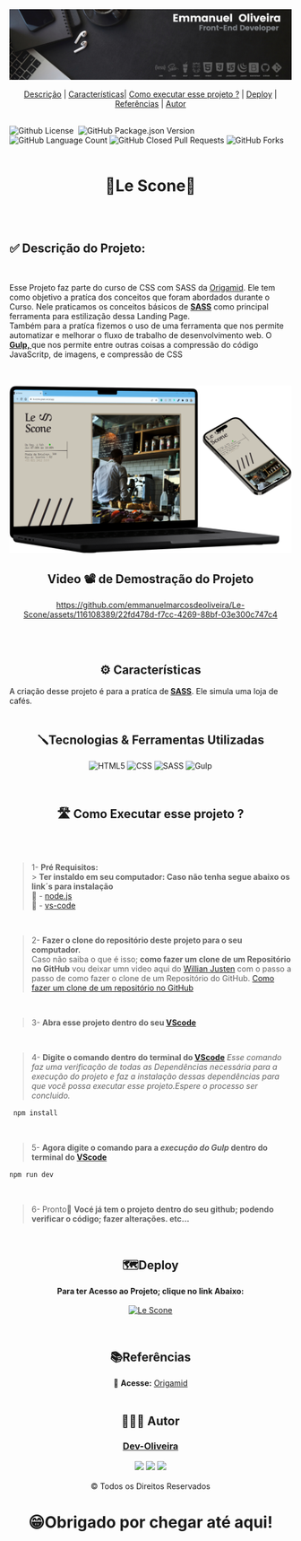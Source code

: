  <img src="https://github.com/emmanuelmarcosdeoliveira/bikcraft/blob/main/img/bikcraft-readme/Banner.png">
<br>
<div align="center">

[Descrição](#--descrição-do-projeto-) |
[Características](#%EF%B8%8F-características)|
[Como executar esse projeto ?](#%EF%B8%8F-como-executar-esse-projeto-) |
[Deploy](#%EF%B8%8Fdeploy) |
[Referências](#-referências-) |
[Autor](#-autor-) 
</div>
<br>
<div style="display: inline_block">

<img alt="Github License" src="https://img.shields.io/github/license/emmanuelmarcosdeoliveira/Le-Scone" />
<img alt="" src="https://img.shields.io/github/repo-size/emmanuelmarcosdeoliveira/Le-Scone" />
<img alt="GitHub Package.json Version" src="https://img.shields.io/github/package-json/v/emmanuelmarcosdeoliveira/Le-Scone" />
<img alt="GitHub Language Count" src="https://img.shields.io/github/languages/count/emmanuelmarcosdeoliveira/Le-Scone" />
<img alt="GitHub Closed Pull Requests" src="https://img.shields.io/github/issues-pr-closed/emmanuelmarcosdeoliveira/Le-Scone" />
<img alt="GitHub Forks" src="https://img.shields.io/github/forks/emmanuelmarcosdeoliveira/Le-Scone" />
  </div>

<br>




<div align="center"> 
<h1 text-align="center"> 🌟Le Scone🌟</h1> 
</div>
<br>
<br>
<div align='left'>
<h2> ✅ Descrição do Projeto: </h2> 
<div>


<br>
<p align='left' width="400">
   Esse Projeto  faz parte do curso de CSS com SASS da <a href="https://https://www.origamid.com/">Origamid</a>. Ele  tem como objetivo a pratíca dos conceitos que foram abordados durante o Curso. Nele praticamos os conceitos básicos de <strong><a href="https://sass-lang.com/">SASS</a></strong> como principal ferramenta para estilização dessa Landing Page.<br> 
   Também para a pratíca fizemos o uso de uma ferramenta que nos permite automatizar e melhorar o  fluxo de trabalho de desenvolvimento web. O <strong><a href="https://gulpjs.com/">Gulp, </a></strong> que nos permite entre outras coisas a compressão do código JavaScritp, de imagens, e compressão de CSS</p>
<br>
<br>
<img src="./source/images-readme/lescone-apr.png" alt="Imagem Lescone"/>

<div align="center">
<h2> Video 📽️ de Demostração do Projeto</h2>


https://github.com/emmanuelmarcosdeoliveira/Le-Scone/assets/116108389/22fd478d-f7cc-4269-88bf-03e300c747c4


</div>
<br>
<br>

<div align='center'>
  <h2>⚙️ Características</h2>
<div>
<p align ="left"> A criação desse projeto é para a pratíca de<strong> <a href="https://sass-lang.com/">SASS</a></strong>. Ele simula uma loja de cafés.<br>
<br>
<!-- 
 <div align="center">
 <h2>📸 Imagens do Projeto versão web.</h2>
<br>
<br> 
  
> :bulb: **Dica:** Algumas imagens da versão Desktop.

<br>
<br>
<img src="./source/img-readme/home.png" width= 450px> 
<img src="./source/img-readme/portfolio.png"  width= 450px>
<img src="./source/img-readme/produtos.png"  width= 450px> 
<img src="./source/img-readme/sobre.png" width= 450px> 
<img src="./source/img-readme/contato.png" width= 450px>   
</div>
<div>
 <h2>📱 Imagens do Projeto verão Mobile.</h2>
<br>
 <br>
 
 > :bulb: **Dica:** Algumas imagens da versão Mobile.

<br>
<br>
<img src="./source/img-readme/mobile-home.png" width= "160x" height="320px"> 
<img src="./source/img-readme/mobile-porfolio.png" width= "160px" height="320px"> 
<img src="./source/img-readme/mobile-produtos.png" width= "160px" height="320px"> 
<img src="./source/img-readme/mobile-sobre.png" width= "160px" height="320px"> 
</div> -->

<div align='center'>
<h2>🪛Tecnologias & Ferramentas Utilizadas</h2>
</div>

<div>
 <img width="100" src="https://cdn.jsdelivr.net/gh/devicons/devicon/icons/html5/html5-plain-wordmark.svg"alt="HTML5"/>
 <img width="100" src="https://cdn.jsdelivr.net/gh/devicons/devicon/icons/css3/css3-plain-wordmark.svg" alt="CSS"/>
 <img width="100" src="https://cdn.jsdelivr.net/gh/devicons/devicon/icons/sass/sass-original.svg"alt="SASS"/>
 <img width="100" src="https://cdn.jsdelivr.net/gh/devicons/devicon/icons/gulp/gulp-plain.svg"alt="Gulp"/>
 


</div>

<br>
<br>

</div>

<div align='center'>
 <h2>🛣️ Como Executar esse projeto ?</h2>
</div>
<br>
<br>
<div align="left" width="300"px>

>1-  **Pré Requisitos:**<br> > **Ter instaldo em seu computador: Caso não tenha segue abaixo os link´s para instalação**<br>
 💾 - [node.js](https://nodejs.org/en)<br>
 💾 - [vs-code](https://code.visualstudio.com/)<br>
</div>
<br>
<div align="left">

>2-   **Fazer o __clone do repositório__ deste projeto para o seu computador.**<br>
 Caso não saiba o que é isso; **como fazer um clone de um Repositório no GitHub** vou deixar umn video aqui do [Willian Justen](https://willianjusten.com.br/) com o passo a passo de como fazer o clone de um Repositório do GitHub.
 [Como fazer um clone de um repositório no GitHub](https://www.youtube.com/watch?v=WEPB5pDSEIg) 
</div>
<br>
<div align="left">

>3- **Abra esse projeto dentro do seu [VScode](https://code.visualstudio.com/)**
    <br>
</div>
<br>
<div align="left">

>4-  **Digite o comando dentro do terminal do [VScode](https://code.visualstudio.com/)**
<i>Esse comando faz uma verificação de todas as Dependências necessária para a execução do projeto e faz a instalação dessas dependências para que você possa executar esse projeto.Espere o processo ser concluido.</i>
     
```bash
 npm install
```
</div>
<br>
<div align="left">

>5- **Agora digite o comando para a _execução do Gulp_ dentro do terminal do [VScode](https://code.visualstudio.com/)** 
</h2>

```bash
npm run dev
```

</div>
<br>

<div align="left">

>6-  Pronto🏅
 **Vocé já tem o projeto dentro do seu github; podendo verificar o código; fazer alterações. etc...**

</div>

<br>
<h2>🗺️Deploy</h2>

**Para ter Acesso ao Projeto; clique no link Abaixo:**
<br>
<br>
[![Le Scone](https://img.shields.io/website-up-down-green-red/http/monip.org.svg)](https://le-scone-green.vercel.app/)
 

<br>

<div align='center'>
<h2> 📚Referências </h2>
 </div>
<div align="center">

 :memo: **Acesse:** [Origamid](https://www.origamid.com/)
<br>
<br>

</div>
<div align='center'>
 <h2>👨🏻‍🦱 Autor </h2>
<h3> <a href="https://oliveira-portifolio.vercel.app/">Dev-Oliveira</a> </h3>
   <a href ="https://wa.me/5511968336094"><img src="https://img.shields.io/badge/WhatsApp-25D366?style=for-the-badge&logo=whatsapp&logoColor=white"></a>
  <a href = "mailto:emmanuelmarcosdeoliveira@gmail.com"><img src="https://img.shields.io/badge/-Gmail-%23333?style=for-the-badge&logo=gmail&logoColor=white" target="_blank"></a>
   <a href="https://www.linkedin.com/in/oliveira-marcos-emmanuel?lipi=urn%3Ali%3Apage%3Ad_flagship3_profile_view_base_contact_details%3BUetG4s3ZT76Byt3XWdZ2Tg%3D%3D" target="_blank"><img src="https://img.shields.io/badge/-LinkedIn-%230077B5?style=for-the-badge&logo=linkedin&logoColor=white" target="_blank"></a>

<br>
<br>  
&copy; Todos os Direitos Reservados

<h1> 😁Obrigado por chegar até aqui!</h1>
</div>
